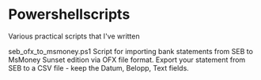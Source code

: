 # Powershellscripts
Various practical scripts that I've written

seb_ofx_to_msmoney.ps1
  Script for importing bank statements from SEB to MsMoney Sunset edition via OFX file format.
  Export your statement from SEB to a CSV file - keep the Datum, Belopp, Text fields.
